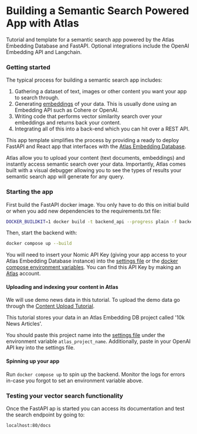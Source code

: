 # Building a Semantic Search Powered App with Atlas
Tutorial and template for a semantic search app powered by the Atlas Embedding Database and FastAPI. 
Optional integrations include the OpenAI Embedding API and Langchain.


### Getting started
The typical process for building a semantic search app includes:
1. Gathering a dataset of text, images or other content you want your app to search through.
2. Generating [embeddings](https://vaclavkosar.com/ml/Embeddings-in-Machine-Learning-Explained) of your data. This is usually done using an Embedding API such as Cohere or OpenAI.
3. Writing code that performs vector similarity search over your embeddings and returns back your content.
4. Integrating all of this into a back-end which you can hit over a REST API.


This app template simplifies the process by providing a ready to deploy FastAPI and React app that interfaces with the [Atlas Embedding Database](https://docs.nomic.ai/how_does_atlas_work.html).

Atlas allow you to upload your content (text documents, embeddings) and instantly access semantic search over your data. Importantly, Atlas comes built with a visual debugger
allowing you to see the types of results your semantic search app will generate for any query.



### Starting the app

First build the FastAPI docker image. You only have to do this on initial build or when you add new dependencies to the requirements.txt file:
```bash
DOCKER_BUILDKIT=1 docker build -t backend_api --progress plain -f backend/Dockerfile.buildkit .
```

Then, start the backend with:

```bash
docker compose up --build
```

You will need to insert your Nomic API Key (giving your app access to your Atlas Embedding Database instance) into the [settings file](backend/app/api_v1/settings.py) or the [docker compose
environment variables](docker-compose.yaml).
You can find this API Key by making an [Atlas](atlas.nomic.ai/cli-login) account.

#### Uploading and indexing your content in Atlas

We will use demo news data in this tutorial. To upload the demo data go through the [Content Upload Tutorial](tutorial/semantic_search_data_upload.ipynb).

This tutorial stores your data in an Atlas Embedding DB project called '10k News Articles'.

You should paste this project name into the [settings file](backend/app/api_v1/settings.py) under the environment variable `atlas_project_name`. Additionally,
paste in your OpenAI API key into the settings file.


#### Spinning up your app
Run `docker compose up` to spin up the backend. Monitor the logs for errors in-case you forgot to set an environment variable above.


### Testing your vector search functionality

Once the FastAPI ap is started you can access its documentation and test the search endpoint by going to:
```
localhost:80/docs
```


